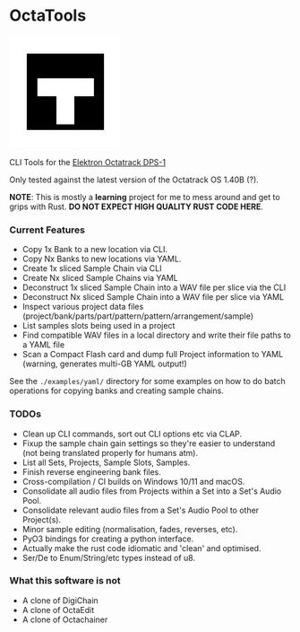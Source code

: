 # OctaTools

![CLI Tools for the Elektron Octatrack DPS-1](assets/logo.png "OctaTools")

CLI Tools for the [Elektron Octatrack DPS-1](https://www.elektron.se/en/octratrack-mkii-explorer)

Only tested against the latest version of the Octatrack OS 1.40B (?).

**NOTE**: This is mostly a **learning** project for me to mess around and get to grips with Rust. 
**DO NOT EXPECT HIGH QUALITY RUST CODE HERE**.

### Current Features

- Copy 1x Bank to a new location via CLI.
- Copy Nx Banks to new locations via YAML.
- Create 1x sliced Sample Chain via CLI
- Create Nx sliced Sample Chains via YAML
- Deconstruct 1x sliced Sample Chain into a WAV file per slice via the CLI
- Deconstruct Nx sliced Sample Chain into a WAV file per slice via YAML
- Inspect various project data files (project/bank/parts/part/pattern/pattern/arrangement/sample) 
- List samples slots being used in a project
- Find compatible WAV files in a local directory and write their file paths to a YAML file
- Scan a Compact Flash card and dump full Project information to YAML (warning, generates multi-GB YAML output!)

See the `./examples/yaml/` directory for some examples on how to do batch operations for copying banks and creating sample chains.

### TODOs

- Clean up CLI commands, sort out CLI options etc via CLAP.
- Fixup the sample chain gain settings so they're easier to understand (not being translated properly for humans atm).
- List all Sets, Projects, Sample Slots, Samples. 
- Finish reverse engineering bank files.
- Cross-compilation / CI builds on Windows 10/11 and macOS.
- Consolidate all audio files from Projects within a Set into a Set's Audio Pool.
- Consolidate relevant audio files from a Set's Audio Pool to other Project(s).
- Minor sample editing (normalisation, fades, reverses, etc).
- PyO3 bindings for creating a python interface.
- Actually make the rust code idiomatic and 'clean' and optimised.
- Ser/De to Enum/String/etc types instead of u8.


### What this software is not
- A clone of DigiChain
- A clone of OctaEdit
- A clone of Octachainer


